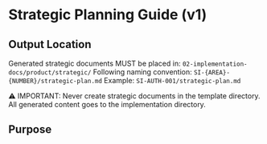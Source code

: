 # Strategic Planning Guide (v1)

## Output Location
Generated strategic documents MUST be placed in: `02-implementation-docs/product/strategic/`
Following naming convention: `SI-{AREA}-{NUMBER}/strategic-plan.md`
Example: `SI-AUTH-001/strategic-plan.md`

⚠️ IMPORTANT: Never create strategic documents in the template directory. All generated content goes to the implementation directory.

## Purpose 